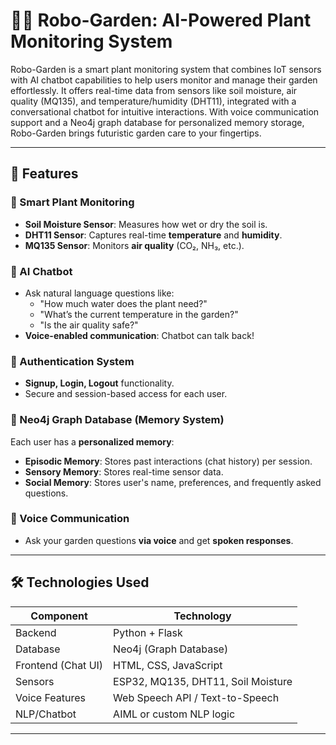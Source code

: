 # 🤖🌱 Robo-Garden: AI-Powered Plant Monitoring System

Robo-Garden is a smart plant monitoring system that combines IoT sensors with AI chatbot capabilities to help users monitor and manage their garden effortlessly. It offers real-time data from sensors like soil moisture, air quality (MQ135), and temperature/humidity (DHT11), integrated with a conversational chatbot for intuitive interactions. With voice communication support and a Neo4j graph database for personalized memory storage, Robo-Garden brings futuristic garden care to your fingertips.

---

## 🚀 Features

### 🌿 Smart Plant Monitoring
- **Soil Moisture Sensor**: Measures how wet or dry the soil is.
- **DHT11 Sensor**: Captures real-time **temperature** and **humidity**.
- **MQ135 Sensor**: Monitors **air quality** (CO₂, NH₃, etc.).

### 🤖 AI Chatbot
- Ask natural language questions like:
  - "How much water does the plant need?"
  - "What’s the current temperature in the garden?"
  - "Is the air quality safe?"
- **Voice-enabled communication**: Chatbot can talk back!

### 🔐 Authentication System
- **Signup, Login, Logout** functionality.
- Secure and session-based access for each user.

### 🧠 Neo4j Graph Database (Memory System)
Each user has a **personalized memory**:
- **Episodic Memory**: Stores past interactions (chat history) per session.
- **Sensory Memory**: Stores real-time sensor data.
- **Social Memory**: Stores user's name, preferences, and frequently asked questions.

### 💬 Voice Communication
- Ask your garden questions **via voice** and get **spoken responses**.

---

## 🛠️ Technologies Used

| Component         | Technology                          |
|------------------|--------------------------------------|
| Backend           | Python + Flask                      |
| Database          | Neo4j (Graph Database)              |
| Frontend (Chat UI)| HTML, CSS, JavaScript               |
| Sensors           | ESP32, MQ135, DHT11, Soil Moisture  |
| Voice Features    | Web Speech API / Text-to-Speech     |
| NLP/Chatbot       | AIML or custom NLP logic             |

---
